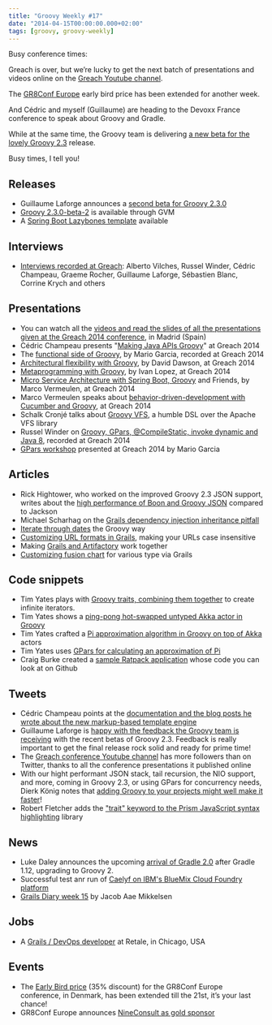 ```yaml
---
title: "Groovy Weekly #17"
date: "2014-04-15T00:00:00.000+02:00"
tags: [groovy, groovy-weekly]
---
```


Busy conference times:

Greach is over, but we’re lucky to get the next batch of presentations and videos online on the [Greach Youtube channel](https://www.youtube.com/user/TheGreachChannel).

The [GR8Conf Europe](http://gr8conf.eu/) early bird price has been extended for another week.

And Cédric and myself (Guillaume) are heading to the Devoxx France conference to speak about Groovy and Gradle.

While at the same time, the Groovy team is delivering [a new beta for the lovely Groovy 2.3](http://glaforge.appspot.com/article/second-beta-for-groovy-2-3) release.

Busy times, I tell you!

## Releases

*   Guillaume Laforge announces a [second beta for Groovy 2.3.0](http://glaforge.appspot.com/article/second-beta-for-groovy-2-3)
*   [Groovy 2.3.0-beta-2](https://twitter.com/gvmtool/status/454366295476416512) is available through GVM
*   A [Spring Boot Lazybones template](https://twitter.com/pledbrook/status/454523372756795392) available

## Interviews

*   [Interviews recorded at Greach](http://autentia.com/2014/04/15/las-entrevistas-de-greach-ya-disponibles): Alberto Vilches, Russel Winder, Cédric Champeau, Graeme Rocher, Guillaume Laforge, Sébastien Blanc, Corrine Krych and others

## Presentations

*   You can watch all the [videos and read the slides of all the presentations given at the Greach 2014 conference](https://storify.com/glaforge/greach-2014-videos-and-slides), in Madrid (Spain)
*   Cédric Champeau presents "[Making Java APIs Groovy](http://greach.es/speakers/cedric-champeau-making-java-apis-groovy/)" at Greach 2014
*   The [functional side of Groovy](http://greach.es/speakers/mario-garcia-the-functional-side-of-groovy/), by Mario Garcia, recorded at Greach 2014
*   [Architectural flexibility with Groovy](http://greach.es/speakers/david-dawson-architectural-flexibility-using-groovy/), by David Dawson, at Greach 2014
*   [Metaprogramming with Groovy](http://greach.es/speakers/ivan-lopez-metaprogramming-with-groovy/), by Ivan Lopez, at Greach 2014
*   [Micro Service Architecture with Spring Boot, Groovy](http://greach.es/speakers/marco-vermeulen-building-micro-services-using-spring-boot-and-friends/) and Friends, by Marco Vermeulen, at Greach 2014
*   Marco Vermeulen speaks about [behavior-driven-development with Cucumber and Groovy](http://greach.es/speakers/marco-vermeulen-bdd-using-cucumber-jvm-and-groovy/), at Greach 2014
*   Schalk Cronjé talks about [Groovy VFS](http://greach.es/speakers/schalk-w-cronje-groovy-vfs/), a humble DSL over the Apache VFS library
*   Russel Winder on [Groovy, GPars, @CompileStatic, invoke dynamic and Java 8](http://greach.es/speakers/russel-winder-groovy-gpars-compilestatic-and-invokedynamic-and-java-8/), recorded at Greach 2014
*   [GPars workshop](http://greach.es/speakers/mario-garcia-workshop-gpars/) presented at Greach 2014 by Mario Garcia

## Articles

*   Rick Hightower, who worked on the improved Groovy 2.3 JSON support, writes about the [high performance of Boon and Groovy JSON](http://www.dzone.com/links/r/groovy_and_boon_provide_the_fastest_json_parser_f.html) compared to Jackson
*   Michael Scharhag on the [Grails dependency injection inheritance pitfall](http://www.mscharhag.com/2014/04/the-grails-depedency-injection.html)
*   [Iterate through dates](http://www.intelligrape.com/blog/2014/04/13/iterate-through-two-distinct-dates-groovy-2-2/) the Groovy way
*   [Customizing URL formats in Grails](http://www.intelligrape.com/blog/2014/04/09/customizing-url-formats-in-grails/), making your URLs case insensitive
*   Making [Grails and Artifactory](http://wordpress.transentia.com.au/wordpress/2014/04/09/artifactory-and-grails/) work together
*   [Customizing fusion chart](http://www.intelligrape.com/blog/2014/04/09/customizing-fusion-chart-for-various-type-via-grails/) for various type via Grails

## Code snippets

*   Tim Yates plays with [Groovy traits, combining them together](https://gist.github.com/timyates/10257468) to create infinite iterators.
*   Tim Yates shows a [ping-pong hot-swapped untyped Akka actor in Groovy](https://gist.github.com/timyates/3722681)
*   Tim Yates crafted a [Pi approximation algorithm in Groovy on top of Akka](https://gist.github.com/timyates/10470012) actors
*   Tim Yates uses [GPars for calculating an approximation of Pi](https://gist.github.com/timyates/10474027)
*   Craig Burke created a [sample Ratpack application](https://twitter.com/craigburke1/status/456062168547753984) whose code you can look at on Github

## Tweets

*   Cédric Champeau points at the [documentation and the blog posts he wrote about the new markup-based template engine](https://twitter.com/cedricchampeau/status/454541228106084353)
*   Guillaume Laforge is [happy with the feedback the Groovy team is receiving](https://twitter.com/glaforge/status/454565615341408256) with the recent betas of Groovy 2.3. Feedback is really important to get the final release rock solid and ready for prime time!
*   The [Greach conference Youtube channel](https://twitter.com/greach_es/status/455664662110289920) has more followers than on Twitter, thanks to all the conference presentations it published online
*   With our hight performant JSON stack, tail recursion, the NIO support, and more, coming in Groovy 2.3, or using GPars for concurrency needs, Dierk König notes that [adding Groovy to your projects might well make it faster](https://twitter.com/mittie/status/454704508430737408)!
*   Robert Fletcher adds the ["trait" keyword to the Prism JavaScript syntax highlighting](https://twitter.com/rfletcherew/status/454529278273912832) library

## News

*   Luke Daley announces the upcoming [arrival of Gradle 2.0](http://forums.gradle.org/gradle/topics/after_1_12_comes_2_0) after Gradle 1.12, upgrading to Groovy 2.
*   Successful test anr run of [Caelyf on IBM's BlueMix Cloud Foundry platform](http://caelyf.ng.bluemix.net)
*   [Grails Diary week 15](http://grydeske.net/news/show/40) by Jacob Aae Mikkelsen
    
## Jobs

*   A [Grails / DevOps developer](http://findgrailsjobs.com/job/526-grails-devops-developer) at Retale, in Chicago, USA

## Events

*   The [Early Bird price](http://gr8conf.eu/) (35% discount) for the GR8Conf Europe conference, in Denmark, has been extended till the 21st, it’s your last chance!
*   GR8Conf Europe announces [NineConsult as gold sponsor](https://twitter.com/gr8conf/status/454347531280211970)